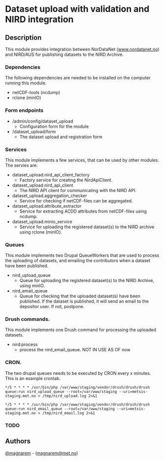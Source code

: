 # Dataset upload with validation and NIRD integration

## Description
This module provides integration between NorDataNet (www.nordatanet.no) and NIRD/AUS
for publishing datasets to the NIRD Archive.

### Dependencies
The following dependencies are needed to be installed on the computer running this module.
* netCDF-tools (ncdump)
* rclone (minIO)



### Form endpoints
* /admin/config/dataset_upload
  - Configuration form for the module
* /dataset_upload/form
  - The dataset upload and registration form

### Services
This module implements a few services, that can be used by other modules. The servies are:
* dataset_upload.nird_api_client_factory
  - Factory service for creating the NirdApiClient.
* dataset_upload.nird_api_client
  - The NIRD API client for communicating with the NIRD API.
* dataset_upload.aggregation_checker
  - Service for checking if netCDF-files can be aggregated.
* dataset_upload.attribute_extractor
  - Service for extracting ACDD attributes from netCDF-files using ncdump.
* dataset_upload.minio_service
  - Service for uploading the registered dataset(s) to the NIRD archive using rclone (minIO).


### Queues
This module implements two Drupal QueueWorkers that are used to process the uploading of datasets, and emailing the contributors when a dataset have been published.
* nird_upload_queue
  - Queue for uploading the registered dataset(s) to the NIRD Archive, using minIO.
* nird_email_queue
  - Queue for checking that the uploaded dataset(s) have been published. If the dataset is published, it will send an email to the depositor user. If not, postpone.

### Drush commands.
This module implements one Drush command for processing the uploaded datasets.
* nird:process
  - process the nird_email_queue. NOT IN USE AS OF now

### CRON.
The two drupal queues needs to be executed by CRON every x minutes.
This is an example crontab.

`*/5 * * * * /usr/bin/php /var/www/staging/vendor/drush/drush/drush queue:run nird_upload_queue --root=/var/www/staging --uri=metsis-staging.met.no > /tmp/nird_upload.log 2>&1`

`*/5 * * * * /usr/bin/php /var/www/staging/vendor/drush/drush/drush queue:run nird_email_queue --root=/var/www/staging --uri=metsis-staging.met.no > /tmp/nird_email.log 2>&1
`
### TODO

## Authors

 [@magnarem](https://github.com/magnarem) - (magnarem@met.no)
